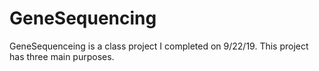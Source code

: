 # GeneSequencing
GeneSequenceing is a class project I completed on 9/22/19.
This project has three main purposes. 
